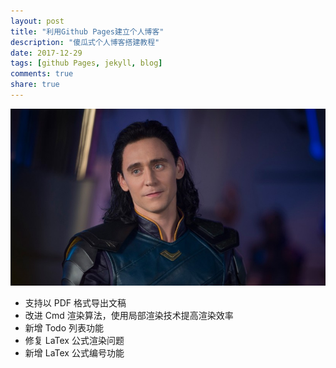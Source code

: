 ```yaml
---
layout: post
title: "利用Github Pages建立个人博客"
description: "傻瓜式个人博客搭建教程"
date: 2017-12-29
tags: [github Pages, jekyll, blog]
comments: true
share: true
---
```


![](/images/ragnarok.jpg)

- 支持以 PDF 格式导出文稿
- 改进 Cmd 渲染算法，使用局部渲染技术提高渲染效率
- 新增 Todo 列表功能
- 修复 LaTex 公式渲染问题
- 新增 LaTex 公式编号功能
